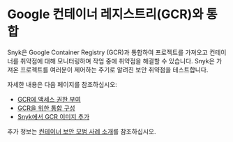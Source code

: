 # Google 컨테이너 레지스트리(GCR)와 통합

Snyk은 Google Container Registry (GCR)과 통합하여 프로젝트를 가져오고 컨테이너를 취약점에 대해 모니터링하며 작업 중에 취약점을 해결할 수 있습니다. Snyk은 가져온 프로젝트를 여러분이 제어하는 주기로 알려진 보안 취약점을 테스트합니다.

자세한 내용은 다음 페이지를 참조하십시오:

* [GCR에 액세스 권한 부여](enable-permissions-to-access-gcr.md)
* [GCR을 위한 통합 구성](configure-integration-for-gcr.md)
* [Snyk에서 GCR 이미지 추가](add-images-to-snyk-from-acr.md)

추가 정보는 [컨테이너 보안 모범 사례 소개](https://snyk.io/learn/container-security/)를 참조하십시오.
